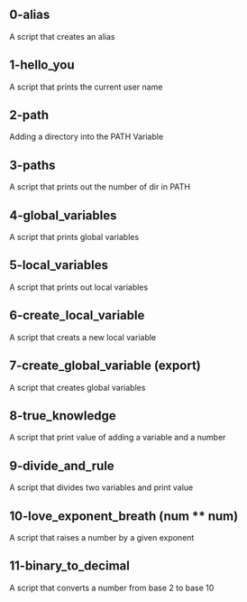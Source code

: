 ## 0-alias 
A script that creates an alias
## 1-hello_you
A script that prints the current user name
## 2-path
Adding a directory into the PATH Variable
## 3-paths
A script that prints out the number of dir in PATH
## 4-global_variables
A script that prints global variables
## 5-local_variables
A script that prints out local variables
## 6-create_local_variable
A script that creats a new local variable
## 7-create_global_variable (export)
A script that creates global variables
## 8-true_knowledge
A script that print value of adding a variable and a number
## 9-divide_and_rule
A script that divides two variables and print value
## 10-love_exponent_breath (num ** num)
A script that raises a number by a given exponent
## 11-binary_to_decimal
A script that converts a number from base 2 to base 10
